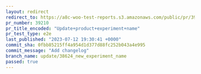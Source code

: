```yaml
---
layout: redirect
redirect_to: https://a8c-woo-test-reports.s3.amazonaws.com/public/pr/39210/e2e/index.html
pr_number: 39210
pr_title_encoded: "Update+product+experiment+name"
pr_test_type: e2e
last_published: "2023-07-12 19:30:41 +0000"
commit_sha: 0fbb85215ff4a954d1d377d88fc252b043a4e995
commit_message: "Add changelog"
branch_name: update/38624_new_experiment_name
passed: true
---
```

